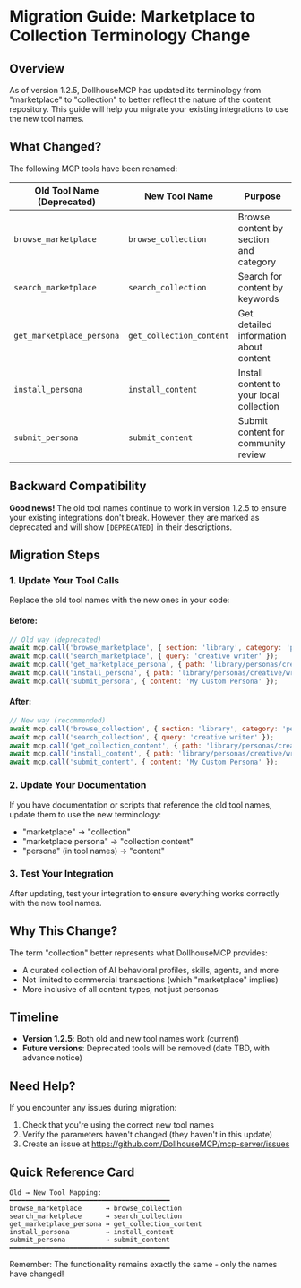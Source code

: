 # Migration Guide: Marketplace to Collection Terminology Change

## Overview

As of version 1.2.5, DollhouseMCP has updated its terminology from "marketplace" to "collection" to better reflect the nature of the content repository. This guide will help you migrate your existing integrations to use the new tool names.

## What Changed?

The following MCP tools have been renamed:

| Old Tool Name (Deprecated) | New Tool Name | Purpose |
|---------------------------|---------------|---------|
| `browse_marketplace` | `browse_collection` | Browse content by section and category |
| `search_marketplace` | `search_collection` | Search for content by keywords |
| `get_marketplace_persona` | `get_collection_content` | Get detailed information about content |
| `install_persona` | `install_content` | Install content to your local collection |
| `submit_persona` | `submit_content` | Submit content for community review |

## Backward Compatibility

**Good news!** The old tool names continue to work in version 1.2.5 to ensure your existing integrations don't break. However, they are marked as deprecated and will show `[DEPRECATED]` in their descriptions.

## Migration Steps

### 1. Update Your Tool Calls

Replace the old tool names with the new ones in your code:

#### Before:
```javascript
// Old way (deprecated)
await mcp.call('browse_marketplace', { section: 'library', category: 'personas' });
await mcp.call('search_marketplace', { query: 'creative writer' });
await mcp.call('get_marketplace_persona', { path: 'library/personas/creative/writer.md' });
await mcp.call('install_persona', { path: 'library/personas/creative/writer.md' });
await mcp.call('submit_persona', { content: 'My Custom Persona' });
```

#### After:
```javascript
// New way (recommended)
await mcp.call('browse_collection', { section: 'library', category: 'personas' });
await mcp.call('search_collection', { query: 'creative writer' });
await mcp.call('get_collection_content', { path: 'library/personas/creative/writer.md' });
await mcp.call('install_content', { path: 'library/personas/creative/writer.md' });
await mcp.call('submit_content', { content: 'My Custom Persona' });
```

### 2. Update Your Documentation

If you have documentation or scripts that reference the old tool names, update them to use the new terminology:

- "marketplace" → "collection"
- "marketplace persona" → "collection content"
- "persona" (in tool names) → "content"

### 3. Test Your Integration

After updating, test your integration to ensure everything works correctly with the new tool names.

## Why This Change?

The term "collection" better represents what DollhouseMCP provides:
- A curated collection of AI behavioral profiles, skills, agents, and more
- Not limited to commercial transactions (which "marketplace" implies)
- More inclusive of all content types, not just personas

## Timeline

- **Version 1.2.5**: Both old and new tool names work (current)
- **Future versions**: Deprecated tools will be removed (date TBD, with advance notice)

## Need Help?

If you encounter any issues during migration:

1. Check that you're using the correct new tool names
2. Verify the parameters haven't changed (they haven't in this update)
3. Create an issue at https://github.com/DollhouseMCP/mcp-server/issues

## Quick Reference Card

```
Old → New Tool Mapping:
━━━━━━━━━━━━━━━━━━━━━━━━━━━━━━━━━━━━━━━━
browse_marketplace      → browse_collection
search_marketplace      → search_collection  
get_marketplace_persona → get_collection_content
install_persona         → install_content
submit_persona          → submit_content
━━━━━━━━━━━━━━━━━━━━━━━━━━━━━━━━━━━━━━━━
```

Remember: The functionality remains exactly the same - only the names have changed!